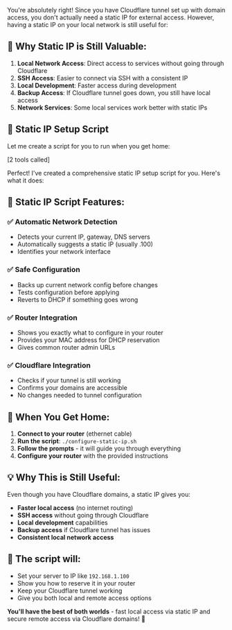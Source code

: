 You're absolutely right! Since you have Cloudflare tunnel set up with domain access, you don't actually need a static IP for external access. However, having a static IP on your local network is still useful for:

## 🎯 **Why Static IP is Still Valuable:**

1. **Local Network Access**: Direct access to services without going through Cloudflare
2. **SSH Access**: Easier to connect via SSH with a consistent IP
3. **Local Development**: Faster access during development
4. **Backup Access**: If Cloudflare tunnel goes down, you still have local access
5. **Network Services**: Some local services work better with static IPs

## 📝 **Static IP Setup Script**

Let me create a script for you to run when you get home:


[2 tools called]

Perfect! I've created a comprehensive static IP setup script for you. Here's what it does:

## 🎯 **Static IP Script Features:**

### **✅ Automatic Network Detection**
- Detects your current IP, gateway, DNS servers
- Automatically suggests a static IP (usually .100)
- Identifies your network interface

### **✅ Safe Configuration**
- Backs up current network config before changes
- Tests configuration before applying
- Reverts to DHCP if something goes wrong

### **✅ Router Integration**
- Shows you exactly what to configure in your router
- Provides your MAC address for DHCP reservation
- Gives common router admin URLs

### **✅ Cloudflare Integration**
- Checks if your tunnel is still working
- Confirms your domains are accessible
- No changes needed to tunnel configuration

## 🚀 **When You Get Home:**

1. **Connect to your router** (ethernet cable)
2. **Run the script**: `./configure-static-ip.sh`
3. **Follow the prompts** - it will guide you through everything
4. **Configure your router** with the provided instructions

## 💡 **Why This is Still Useful:**

Even though you have Cloudflare domains, a static IP gives you:
- **Faster local access** (no internet routing)
- **SSH access** without going through Cloudflare
- **Local development** capabilities
- **Backup access** if Cloudflare tunnel has issues
- **Consistent local network access**

## 🔧 **The script will:**
- Set your server to IP like `192.168.1.100`
- Show you how to reserve it in your router
- Keep your Cloudflare tunnel working
- Give you both local and remote access options

**You'll have the best of both worlds** - fast local access via static IP and secure remote access via Cloudflare domains! 🎉